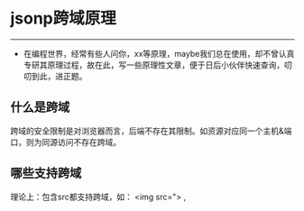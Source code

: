 # jsonp跨域原理
----
- 在编程世界，经常有些人问你，xx等原理，maybe我们总在使用，却不曾认真专研其原理过程，故在此，写一些原理性文章，便于日后小伙伴快速查询，叨叨到此，进正题。
## 什么是跨域
跨域的安全限制是对浏览器而言，后端不存在其限制。如资源对应同一个主机&端口，则为同源访问不存在跨域。
## 哪些支持跨域
理论上：包含src都支持跨域，如： <img src="> , <script src=''>, <iframe src=''>
### 1.script 跨域，实现，在页面嵌入引入地址【请求地址后面带了一个callback=xx参数】，callback定义一个回调函数名，用于后端包裹数据传递前端。
     弊端:需自己写脚本，回调函数，不太方便。
     
### 2.iframe 跨域，实现，元素表示嵌套的浏览上下文，可以有效地将另一个HTML页面嵌入到当前页面中。实践中常将form表单的target设置为iframe的name属性，这样submit提交后服务器返回的页面就会在iframe中显示，主页面不会再刷新。
     弊端：window 的 onload 事件需要在iframe 的所有资源加载完毕才会触发，另外会占用主页面的可用连接数量。所以一般尽量少用iframe，要用的话最好等主页面加载完后再设置iframe的src加载内容。
### 3.JSONP 最简单，支持度高，但只能发送get请求（写成POST请求，也会强制成get），其原理与script一致，callback回调函数可省略，看jquery源码，可以看到jsonp调用回调函数时，是调用的window.callback，先调用jsonpCallback，在调用到success。

```javascript
 $.ajax({
         url: "http://localhost:9090/student",
         type: "GET",
         dataType: "jsonp", //指定服务器返回的数据类型
         jsonpCallback: "showData",  //指定回调函数名称
         success: function (data) {
                 var result = JSON.stringify(data); //json对象转成字符串
         }
   });
```
     弊端：只支持GET请求，传递的参数大小有限，
## 跨域原理
## 参考文章
https://www.cnblogs.com/2050/p/3191744.html
